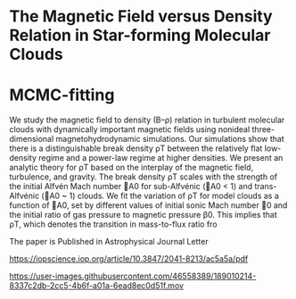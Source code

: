 # The Magnetic Field versus Density Relation in Star-forming Molecular Clouds 
# MCMC-fitting




We study the magnetic field to density (B–ρ) relation in turbulent molecular clouds with dynamically important
magnetic fields using nonideal three-dimensional magnetohydrodynamic simulations. Our simulations show that
there is a distinguishable break density ρT between the relatively flat low-density regime and a power-law regime at
higher densities. We present an analytic theory for ρT based on the interplay of the magnetic field, turbulence, and
gravity. The break density ρT scales with the strength of the initial Alfvén Mach number A0 for sub-Alfvénic
(A0 < 1) and trans-Alfvénic (A0 ~ 1) clouds. We fit the variation of ρT for model clouds as a function of
A0, set by different values of initial sonic Mach number 0 and the initial ratio of gas pressure to magnetic
pressure β0. This implies that ρT, which denotes the transition in mass-to-flux ratio fro

The paper is Published in Astrophysical Journal Letter

https://iopscience.iop.org/article/10.3847/2041-8213/ac5a5a/pdf



https://user-images.githubusercontent.com/46558389/189010214-8337c2db-2cc5-4b6f-a01a-6ead8ec0d51f.mov

